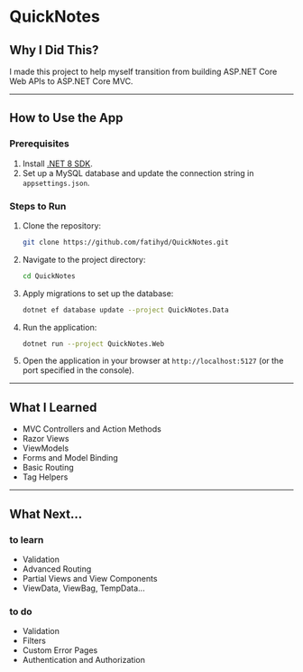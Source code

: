 # **QuickNotes**

## **Why I Did This?**
I made this project to help myself transition from building ASP.NET Core Web APIs to ASP.NET Core MVC.

---
## **How to Use the App**

### **Prerequisites**
1. Install [.NET 8 SDK](https://dotnet.microsoft.com/en-us/download/dotnet/8.0).
2. Set up a MySQL database and update the connection string in `appsettings.json`.

### **Steps to Run**
1. Clone the repository:
   ```bash
   git clone https://github.com/fatihyd/QuickNotes.git
   ```

2. Navigate to the project directory:
   ```bash
   cd QuickNotes
   ```

3. Apply migrations to set up the database:
   ```bash
   dotnet ef database update --project QuickNotes.Data
   ```

4. Run the application:
   ```bash
   dotnet run --project QuickNotes.Web
   ```

5. Open the application in your browser at `http://localhost:5127` (or the port specified in the console).

---

## **What I Learned**
- MVC Controllers and Action Methods
- Razor Views
- ViewModels
- Forms and Model Binding
- Basic Routing
- Tag Helpers

---

## **What Next...**
### **to learn**
- Validation
- Advanced Routing
- Partial Views and View Components
- ViewData, ViewBag, TempData...
### **to do**
- Validation
- Filters
- Custom Error Pages
- Authentication and Authorization
